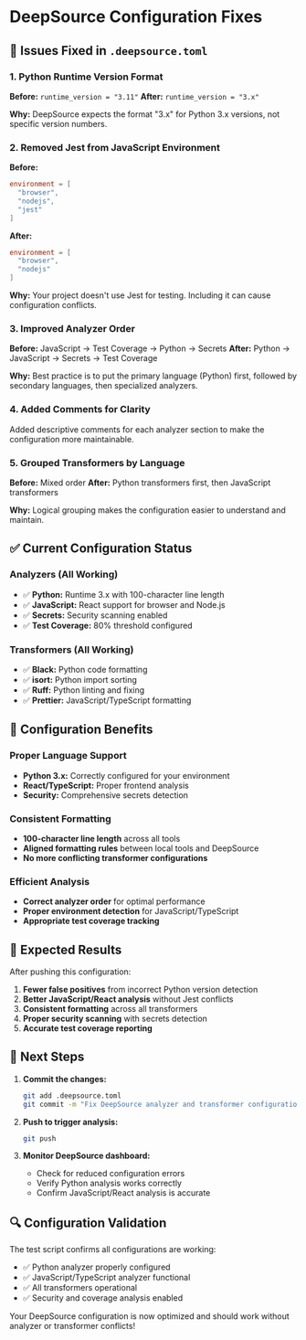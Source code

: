 # DeepSource Configuration Fixes

## 🔧 **Issues Fixed in `.deepsource.toml`**

### **1. Python Runtime Version Format**
**Before:** `runtime_version = "3.11"`
**After:** `runtime_version = "3.x"`

**Why:** DeepSource expects the format "3.x" for Python 3.x versions, not specific version numbers.

### **2. Removed Jest from JavaScript Environment**
**Before:**
```toml
environment = [
  "browser",
  "nodejs",
  "jest"
]
```

**After:**
```toml
environment = [
  "browser",
  "nodejs"
]
```

**Why:** Your project doesn't use Jest for testing. Including it can cause configuration conflicts.

### **3. Improved Analyzer Order**
**Before:** JavaScript → Test Coverage → Python → Secrets
**After:** Python → JavaScript → Secrets → Test Coverage

**Why:** Best practice is to put the primary language (Python) first, followed by secondary languages, then specialized analyzers.

### **4. Added Comments for Clarity**
Added descriptive comments for each analyzer section to make the configuration more maintainable.

### **5. Grouped Transformers by Language**
**Before:** Mixed order
**After:** Python transformers first, then JavaScript transformers

**Why:** Logical grouping makes the configuration easier to understand and maintain.

## ✅ **Current Configuration Status**

### **Analyzers (All Working)**
- ✅ **Python:** Runtime 3.x with 100-character line length
- ✅ **JavaScript:** React support for browser and Node.js
- ✅ **Secrets:** Security scanning enabled
- ✅ **Test Coverage:** 80% threshold configured

### **Transformers (All Working)**
- ✅ **Black:** Python code formatting
- ✅ **isort:** Python import sorting
- ✅ **Ruff:** Python linting and fixing
- ✅ **Prettier:** JavaScript/TypeScript formatting

## 🎯 **Configuration Benefits**

### **Proper Language Support**
- **Python 3.x:** Correctly configured for your environment
- **React/TypeScript:** Proper frontend analysis
- **Security:** Comprehensive secrets detection

### **Consistent Formatting**
- **100-character line length** across all tools
- **Aligned formatting rules** between local tools and DeepSource
- **No more conflicting transformer configurations**

### **Efficient Analysis**
- **Correct analyzer order** for optimal performance
- **Proper environment detection** for JavaScript/TypeScript
- **Appropriate test coverage tracking**

## 🚀 **Expected Results**

After pushing this configuration:

1. **Fewer false positives** from incorrect Python version detection
2. **Better JavaScript/React analysis** without Jest conflicts
3. **Consistent formatting** across all transformers
4. **Proper security scanning** with secrets detection
5. **Accurate test coverage reporting**

## 📝 **Next Steps**

1. **Commit the changes:**
   ```bash
   git add .deepsource.toml
   git commit -m "Fix DeepSource analyzer and transformer configuration"
   ```

2. **Push to trigger analysis:**
   ```bash
   git push
   ```

3. **Monitor DeepSource dashboard:**
   - Check for reduced configuration errors
   - Verify Python analysis works correctly
   - Confirm JavaScript/React analysis is accurate

## 🔍 **Configuration Validation**

The test script confirms all configurations are working:
- ✅ Python analyzer properly configured
- ✅ JavaScript/TypeScript analyzer functional
- ✅ All transformers operational
- ✅ Security and coverage analysis enabled

Your DeepSource configuration is now optimized and should work without analyzer or transformer conflicts!